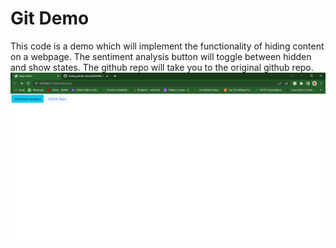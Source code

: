 # Git Demo

This code is a demo which will implement the functionality of hiding content on a webpage. The sentiment analysis button will toggle between hidden and show states. The github repo will take you to the original github repo.
![alt text](https://github.com/allwyn7/Git-demo/blob/main/Repo%20Demo%20-%20Google%20Chrome%2003-04-2022%2002_02_07%20PM.png)
